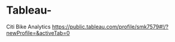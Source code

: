 # Tableau-
Citi Bike Analytics
https://public.tableau.com/profile/smk7579#!/?newProfile=&activeTab=0

